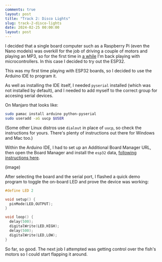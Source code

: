 ```yaml
---
comments: true
layout: post
title: "Track 2: Disco Lights"
slug: track-2-disco-lights
date: 2024-02-25 00:00:00
layout: post
---
```


I decided that a single board computer such as a Raspberry Pi (even the Nano models) was overkill for the job of driving a couple of motors and playing an MP3, so for the first time in [a while](/hardware/lego-turtle/) I'm back playing with microcontrollers. In this case I decided to try out the ESP32.

This was my first time playing with ESP32 boards, so I decided to use the Arduino IDE to program it.

As well as installing the IDE itself, I needed `pyserial` installed (which was not installed by default), and I needed to add myself to the correct group for accesing serial devices.

On Manjaro that looks like:

```bash
sudo pamac install arduino python-pyserial
sudo useradd -aG uucp $USER
```

(Some other Linux distros use `dialout` in place of `uucp`, so check the instructions for yours. There's plenty of instructions out there for Windows and Mac too.)

Within the Arduino IDE, I had to set up an Additional Board Manager URL, then open the Board Manager and install the `esp32` data, [following instructions here](https://docs.espressif.com/projects/arduino-esp32/en/latest/installing.html).

(image)

After selecting the board and the serial port, I flashed a quick demo program to toggle the on-board LED and prove the device was working:

```cpp
#define LED 2

void setup() {
  pinMode(LED,OUTPUT);
}

void loop() {
  delay(500);
  digitalWrite(LED,HIGH);
  delay(500);
  digitalWrite(LED,LOW);
}
```

So far, so good. The next job I attempted was getting control over the fish's motors so I could start flapping it around.

